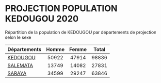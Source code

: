 # PROJECTION POPULATION KEDOUGOU 2020
	
Répartition de la population de KEDOUGOU par départements de projection selon le sexe
	
| Départements  | Homme | Femme | Total |
| --------- |:-----:|:-----:|:-----:|
| [KEDOUGOU](KEDOUGOU) | 50922 | 47914 | 98836 |
| [SALEMATA](SALEMATA) | 13749 | 14082 | 27831 |
| [SARAYA](SARAYA) | 34599 | 29247 | 63846 |
